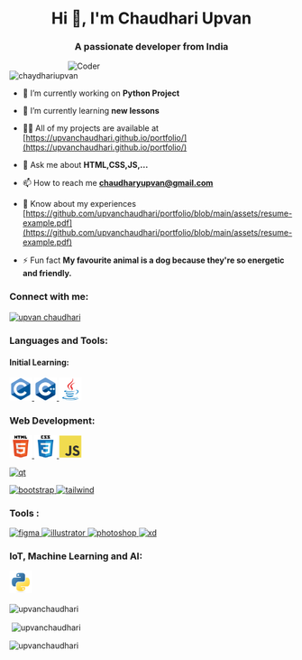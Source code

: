 <h1 align="center">Hi 👋, I'm Chaudhari Upvan</h1>
<h3 align="center">A passionate developer from India</h3>

<img alt="Coder" align="right" width="400"
     src= "https://media2.giphy.com/media/v1.Y2lkPTc5MGI3NjExZjRkYjEyNmYxZGMxNDljOTQ1YzFlZjI1YjU0Yzc3OGFjMDEyNmU5OSZjdD1n/qgQUggAC3Pfv687qPC/giphy.gif">
     
<p align="left"> <img src="https://komarev.com/ghpvc/?username=chaydhariupvan&label=Profile%20views&color=0e75b6&style=flat" alt="chaydhariupvan" /> </p>

- 🔭 I’m currently working on **Python Project**

- 🌱 I’m currently learning **new lessons**

- 👨‍💻 All of my projects are available at [https://upvanchaudhari.github.io/portfolio/](https://upvanchaudhari.github.io/portfolio/)

- 💬 Ask me about **HTML,CSS,JS,...**

- 📫 How to reach me **chaudharyupvan@gmail.com**

- 📄 Know about my experiences [https://github.com/upvanchaudhari/portfolio/blob/main/assets/resume-example.pdf](https://github.com/upvanchaudhari/portfolio/blob/main/assets/resume-example.pdf)

- ⚡ Fun fact **My favourite animal is a dog because they're so energetic and friendly.**

<h3 align="left">Connect with me:</h3>
<p align="left">
<a href="https://linkedin.com/in/upvan chaudhari" target="blank"><img align="center" src="https://raw.githubusercontent.com/rahuldkjain/github-profile-readme-generator/master/src/images/icons/Social/linked-in-alt.svg" alt="upvan chaudhari" height="30" width="40" /></a>
</p>

<h3 align="left">Languages and Tools:</h3>
<h4 align="left">Initial Learning:</h4>
<p align="left">

  <a href="https://www.cprogramming.com/" target="_blank" rel="noreferrer"> <img src="https://raw.githubusercontent.com/devicons/devicon/master/icons/c/c-original.svg" alt="c" width="40" height="40"/> </a>  <a href="https://www.w3schools.com/cpp/" target="_blank" rel="noreferrer"> <img src="https://raw.githubusercontent.com/devicons/devicon/master/icons/cplusplus/cplusplus-original.svg" alt="cplusplus" width="40" height="40"/> </a> <a href="https://www.java.com" target="_blank" rel="noreferrer"> <img src="https://raw.githubusercontent.com/devicons/devicon/master/icons/java/java-original.svg" alt="java" width="40" height="40"/> </a> 
  
  <h3 align="left">Web Development:</h3>

 <a href="https://www.w3.org/html/" target="_blank" rel="noreferrer"> <img src="https://raw.githubusercontent.com/devicons/devicon/master/icons/html5/html5-original-wordmark.svg" alt="html5" width="40" height="40"/> </a>  <a href="https://www.w3schools.com/css/" target="_blank" rel="noreferrer"> <img src="https://raw.githubusercontent.com/devicons/devicon/master/icons/css3/css3-original-wordmark.svg" alt="css3" width="40" height="40"/> </a>  <a href="https://developer.mozilla.org/en-US/docs/Web/JavaScript" target="_blank" rel="noreferrer"> <img src="https://raw.githubusercontent.com/devicons/devicon/master/icons/javascript/javascript-original.svg" alt="javascript" width="40" height="40"/> </a> 

 <a href="https://www.qt.io/" target="_blank" rel="noreferrer"> 
          <img src="https://upload.wikimedia.org/wikipedia/commons/0/0b/Qt_logo_2016.svg" alt="qt" width="40" height="40"/> </a> 
    
 <a href="https://getbootstrap.com" target="_blank" rel="noreferrer"> <img src="https://getbootstrap.com/docs/5.3/assets/brand/bootstrap-logo-shadow.png" alt="bootstrap" width="40" height="40"/> </a>  <a href="https://tailwindcss.com/" target="_blank" rel="noreferrer"> <img src="https://www.vectorlogo.zone/logos/tailwindcss/tailwindcss-icon.svg" alt="tailwind" width="40" height="40"/> </a>

<h3 align="left" > Tools : </h3>
<a href="https://www.figma.com/" target="_blank" rel="noreferrer"> 
          <img src="https://www.vectorlogo.zone/logos/figma/figma-icon.svg" alt="figma" width="40" height="40"/> 
<a href="https://www.adobe.com/in/products/illustrator.html" target="_blank" rel="noreferrer"> 
          <img src="https://www.vectorlogo.zone/logos/adobe_illustrator/adobe_illustrator-icon.svg" alt="illustrator" width="40" height="40"/> 
<a href="https://www.photoshop.com/en" target="_blank" rel="noreferrer"> 
          <img src="https://en.wikipedia.org/wiki/Adobe_Photoshop#/media/File:Adobe_Photoshop_CC_icon.svg" alt="photoshop" width="40" height="40"/> </a> 
<a href="https://www.adobe.com/products/xd.html" target="_blank" rel="noreferrer"> 
          <img src="https://en.wikipedia.org/wiki/Adobe_XD#/media/File:Adobe_XD_CC_icon.svg" alt="xd" width="40" height="40"/> </a> 
   
   <h3 align="left" >  IoT, Machine Learning and AI:</h3>
  <a href="https://www.python.org" target="_blank" rel="noreferrer"> <img src="https://raw.githubusercontent.com/devicons/devicon/master/icons/python/python-original.svg" alt="python" width="40" height="40"/> </a>

</p>
<p><img align="center" src="https://github-readme-streak-stats.herokuapp.com/?user=upvanchaudhari&" alt="upvanchaudhari" /></p>





<p>&nbsp;<img align="center" src="https://github-readme-stats.vercel.app/api?username=upvanchaudhari&show_icons=true&locale=en" alt="upvanchaudhari" /> </p>










<p><img align="center" src="https://github-readme-stats.vercel.app/api/top-langs?username=upvanchaudhari&show_icons=true&locale=en&layout=compact" alt="upvanchaudhari" /></p>
